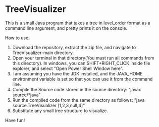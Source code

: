 # TreeVisualizer
This is a small Java program that takes a tree in level_order format as a command line argument, and pretty prints it on the console.

How to use:
1. Download the repository, extract the zip file, and navigate to TreeVisualizer-main directory.
2. Open your terminal in that directory(You must run all commands from this directory). In windows, you can SHIFT+RIGHT_CLICK inside file explorer, and select "Open Power Shell Window here".
3. I am assuming you have the JDK installed, and the JAVA_HOME environment variable is set so that you can use it from the command line.
4. Compile the Source code stored in the source directory: "javac source/*java"
5. Run the compiled code from the same directory as follows: "java source.TreeVisualizer [1,2,3,null,4]"
6. Substitute any small tree structure to visualize.

Have fun!
